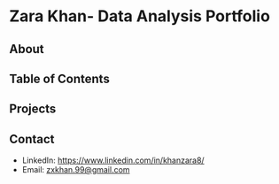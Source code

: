 # Zara Khan- Data Analysis Portfolio
## About
## Table of Contents
## Projects
## Contact
- LinkedIn: https://www.linkedin.com/in/khanzara8/
- Email: zxkhan.99@gmail.com 
